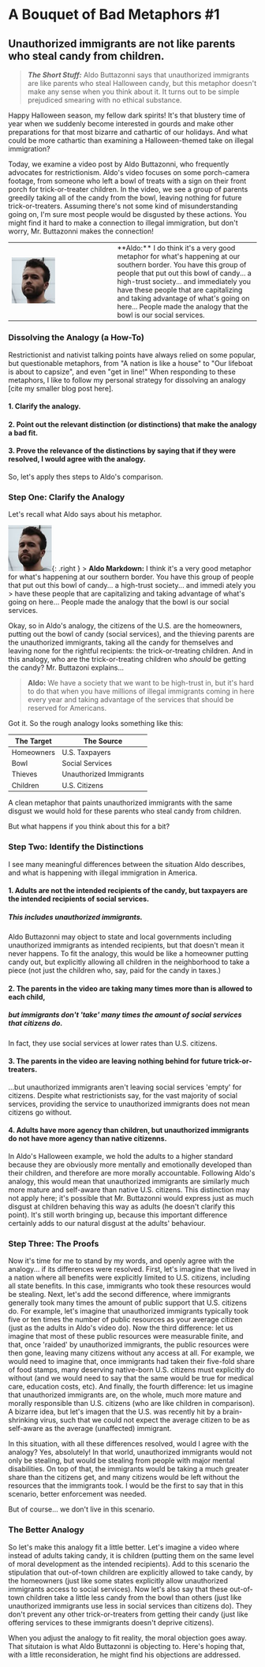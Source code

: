 # A Bouquet of Bad Metaphors #1
## Unauthorized immigrants are not like parents who steal candy from children.

>**_The Short Stuff:_** Aldo Buttazonni says that unauthorized immigrants are like parents who steal Halloween candy, but this metaphor doesn't make any sense when you think about it. It turns out to be simple prejudiced smearing
> with no ethical substance.

Happy Halloween season, my fellow dark spirits! It's that blustery time of year when we suddenly become interested in gourds and make other preparations for that most bizarre and cathartic of our holidays.
And what could be more cathartic than examining a Halloween-themed take on illegal immigration? 

Today, we examine a video post by Aldo Buttazonni, who frequently advocates for restrictionism. Aldo's video focuses on some porch-camera footage, from someone who left a bowl of treats with a sign on their front porch for trick-or-treater children. In the video, we see a group of parents greedily taking all of the candy from
the bowl, leaving nothing for future trick-or-treaters. Assuming there's not some kind of misunderstanding going on, I'm sure most people would be disgusted by these actions. 
You might find it hard to 
make a connection to illegal immigration, but don't worry, Mr. Buttazonni makes the connection!

<table>
  <tr>
    <td style="width: 200px;"> <img src="/assets/img/headshots/AldoButtazonni.png" alt="Aldo Buttazonni">
    </td>
    <td>
       **Aldo:** I do think it's a very good metaphor for what's happening at our southern border. You have this group of people that put out this bowl of candy... a high-trust society... and immediately you
      have these people that are capitalizing and taking advantage of what's going on here... People made the analogy that the bowl is our social services. 
    </td>
  </tr>
</table>



### Dissolving the Analogy (a How-To)

Restrictionist and nativist talking points have always relied on some popular, but questionable metaphors, from "A nation is like a house" to "Our lifeboat is about to capsize", and even "get in line!" When responding to these metaphors, I like to follow my personal strategy for dissolving an analogy [cite my smaller blog post here].

#### 1. Clarify the analogy.
#### 2. Point out the relevant distinction (or distinctions) that make the analogy a bad fit.
#### 3. Prove the relevance of the distinctions by saying that if they were resolved, I would agree with the analogy.

So, let's apply thes steps to Aldo's comparison.

### Step One: Clarify the Analogy

Let's recall what Aldo says about his metaphor.

![image alt](/assets/img/headshots/AldoButtazonni.png){: .right } > **Aldo Markdown:** I  think it's a very good metaphor for what's happening at our southern border. You have this group of people that put out this bowl of candy... a high-trust society... and immedi  ately you > have these people that are capitalizing and taking advantage of what's going on here... People made the analogy that the bowl is our social services. 

Okay, so in Aldo's analogy, the citizens of the U.S. are the homeowners, putting out the bowl of candy (social services), and the thieving parents are the unauthorized immigrants, taking all the candy for
themselves and leaving none for the rightful recipients: the trick-or-treating children. And in this analogy, who are the trick-or-treating children who *should* be getting the candy? 
Mr. Buttazoni explains...

> **Aldo:** We have a society that we want to be high-trust in, but it's hard to do that when you have millions of illegal immigrants coming in here every year
> and taking advantage of the services that should be reserved for Americans.

Got it. So the rough analogy looks something like this:

  | The Target  | The Source  |
  | ----------- | ----------- |
  | Homeowners  | U.S. Taxpayers|
  | Bowl   | Social Services        |
  | Thieves | Unauthorized Immigrants |
  | Children | U.S. Citizens |

A clean metaphor that paints unauthorized immigrants with the same disgust we would hold for these parents who steal candy from children. 

But what happens if you think about this for a bit?

### Step Two: Identify the Distinctions

I see many meaningful differences between the situation Aldo describes, and what is happening with illegal immigration in America.

#### 1. Adults are not the intended recipients of the candy, but taxpayers are the intended recipients of social services.
##### This includes unauthorized immigrants.

Aldo Buttazonni may object to state and local governments including unauthorized immigrants
as intended recipients, but that doesn't mean it never happens. To fit the analogy, this would be like a homeowner
putting candy out, but explicitly allowing all children in the neighborhood to take a piece (not just the children who, say, paid
for the candy in taxes.)

#### 2. The parents in the video are taking many times more than is allowed to each child,
##### but immigrants don't 'take' many times the amount of social services that citizens do.

In fact, they use social services at lower rates than U.S. citizens.

#### 3. The parents in the video are leaving nothing behind for future trick-or-treaters.

...but unauthorized immigrants aren't leaving social services 'empty' for citizens. Despite what restrictionists say,
for the vast majority of social services, providing the service to unauthorized immigrants does not mean citizens go without.


#### 4. Adults have more agency than children, but unauthorized immigrants do not have more agency than native citizenns.

In Aldo's Halloween example, we hold the adults to a higher standard because they are obviously more mentally and emotionally developed than their children, and therefore are more morally accountable. Following Aldo's analogy, this would mean that unauthorized immigrants are similarly much more mature and self-aware than native U.S. citizens.  This distinction may not apply here; it's possible that Mr. Buttazonni would express just as much disgust at children behaving this way as adults (he doesn't clarify this point). It's still worth bringing up, because this important difference certainly adds to our natural disgust at the adults' behaviour.


### Step Three: The Proofs

Now it's time for me to stand by my words, and openly agree with the analogy... if its differences were resolved.
First, let's imagine that we lived in a nation where all benefits were explicitly limited to U.S. citizens, including all state benefits.
In this case, immigrants who took these resources would be stealing.
Next, let's add the second difference, where immigrants generally took many times the amount of public support that U.S. citizens do. For example, let's imagine that
unauthorized immigrants typically took five or ten times the number of public resources as your average citizen (just as the adults in Aldo's video do).
Now the third difference: let us imagine that most of these public resources were measurable finite, and that, once 'raided' by unauthorized immigrants, the public 
resources were then gone, leaving many citizens without any access at all. For example, we would need to imagine that, once immigrants had taken their five-fold share of
food stamps, many deserving native-born U.S. citizens must explicitly do without (and we would need to say that the same would be true for medical care, education costs, etc).
And finally, the fourth difference: let us imagine that unauthorized immigrants are, on the whole, much more mature and morally responsible than U.S. citizens (who are like children
in comparison). A bizarre idea, but let's imagen that the U.S. was recently hit by a brain-shrinking virus, such that we could not expect the average citizen
to be as self-aware as the average (unaffected) immigrant.

In this situation, with all these differences resolved, would I agree with the analogy? Yes, absolutely! In that world, unauthorized immigrants
would not only be stealing, but would be stealing from people with major mental disabilities. On top of that, the immigrants would be taking
a much greater share than the citizens get, and many citizens would be left without the resources that the immigrants took. I would be the first to say that in this
scenario, better enforcement was needed.

But of course... we don't live in this scenario.

### The Better Analogy

So let's make this analogy fit a little better. Let's imagine a video where instead of adults taking candy, it is children (putting them on the same level of moral
development as the intended recipients). Add to this scenario the stipulation that out-of-town children are explicitly allowed to take candy, by the homeowners (just like
some states explicitly allow unauthorized immigrants access to social services). Now let's also say that these out-of-town children take a little less candy from the bowl than others (just like unauthorized immigrants use less in social services than citizens do).
They don't prevent any other trick-or-treaters from getting their candy (just like offering services to these immigrants
doesn't deprive citizens). 

When you adjust the analogy to fit reality, the moral objection goes away. That situtaion is what Aldo Buttazonni is objecting to.
Here's hoping that, with a little reconsideration, he might find his objections are addressed.
